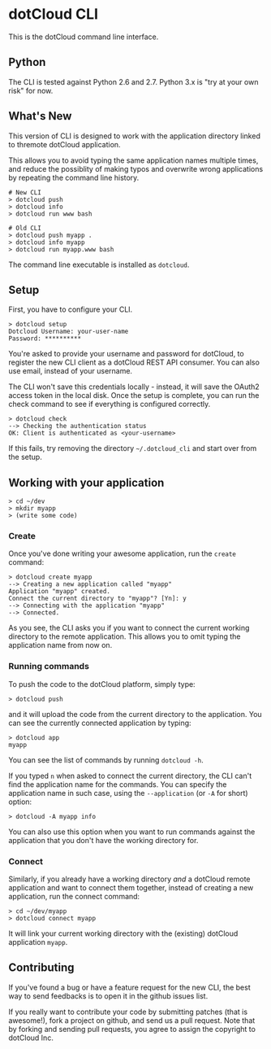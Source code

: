 # dotCloud CLI

This is the dotCloud command line interface.

## Python

The CLI is tested against Python 2.6 and 2.7. Python 3.x is "try at
your own risk" for now.

## What's New

This version of CLI is designed to work with the application directory
linked to thremote dotCloud application.

This allows you to avoid typing the same application names multiple
times, and reduce the possiblity of making typos and overwrite wrong
applications by repeating the command line history.

    # New CLI 
    > dotcloud push
    > dotcloud info
    > dotcloud run www bash

    # Old CLI
    > dotcloud push myapp .
    > dotcloud info myapp
    > dotcloud run myapp.www bash

The command line executable is installed as `dotcloud`.

## Setup

First, you have to configure your CLI.

    > dotcloud setup
    Dotcloud Username: your-user-name
    Password: **********

You're asked to provide your username and password for dotCloud, to
register the new CLI client as a dotCloud REST API consumer. You can
also use email, instead of your username.

The CLI won't save this credentials locally - instead, it will save
the OAuth2 access token in the local disk. Once the setup is complete,
you can run the check command to see if everything is configured
correctly.

    > dotcloud check
    --> Checking the authentication status
    OK: Client is authenticated as <your-username>

If this fails, try removing the directory `~/.dotcloud_cli` and start
over from the setup.

## Working with your application

    > cd ~/dev
    > mkdir myapp
    > (write some code)

### Create

Once you've done writing your awesome application, run the `create` command:

    > dotcloud create myapp
    --> Creating a new application called "myapp"
    Application "myapp" created.
    Connect the current directory to "myapp"? [Yn]: y
    --> Connecting with the application "myapp"
    --> Connected.

As you see, the CLI asks you if you want to connect the current
working directory to the remote application. This allows you to omit
typing the application name from now on.

### Running commands

To push the code to the dotCloud platform, simply type:

    > dotcloud push

and it will upload the code from the current directory to the
application. You can see the currently connected application by typing:

    > dotcloud app
    myapp

You can see the list of commands by running `dotcloud -h`.

If you typed `n` when asked to connect the current directory, the CLI
can't find the application name for the commands. You can specify the
application name in such case, using the `--application` (or `-A` for
short) option:

    > dotcloud -A myapp info

You can also use this option when you want to run commands against the
application that you don't have the working directory for.

### Connect

Similarly, if you already have a working directory *and* a dotCloud
remote application and want to connect them together, instead of
creating a new application, run the connect command:

    > cd ~/dev/myapp
    > dotcloud connect myapp

It will link your current working directory with the (existing) dotCloud application `myapp`.

## Contributing

If you've found a bug or have a feature request for the new CLI, the
best way to send feedbacks is to open it in the github issues list.

If you really want to contribute your code by submitting patches (that
is awesome!), fork a project on github, and send us a pull
request. Note that by forking and sending pull requests, you agree to
assign the copyright to dotCloud Inc.

